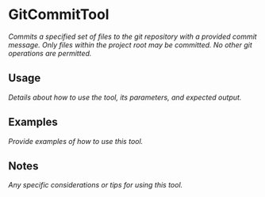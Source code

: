 ﻿# GitCommitTool

*Commits a specified set of files to the git repository with a provided commit message. Only files within the project root may be committed. No other git operations are permitted.*

## Usage

*Details about how to use the tool, its parameters, and expected output.*

## Examples

*Provide examples of how to use this tool.*

## Notes

*Any specific considerations or tips for using this tool.*